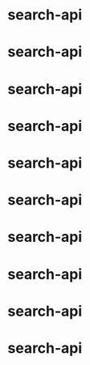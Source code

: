 # search-api
# search-api
# search-api
# search-api
# search-api
# search-api
# search-api
# search-api
# search-api
# search-api
